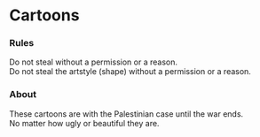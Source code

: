 # Cartoons
<h3>Rules</h3>
Do not steal without a permission or a reason.<br>
Do not steal the artstyle (shape) without a permission or a reason.<br>
<h3>About</h3>
These cartoons are with the Palestinian case until the war ends.<br>
No matter how ugly or beautiful they are.
